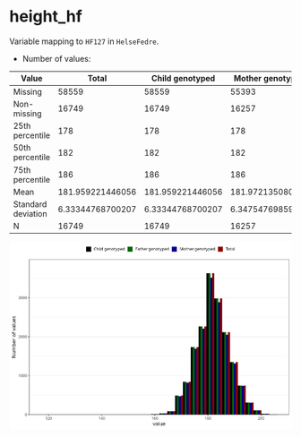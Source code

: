 # height_hf
Variable mapping to `HF127` in `HelseFedre`.
- Number of values:

| Value | Total | Child genotyped | Mother genotyped | Father genotyped |
| ----- | ----- | --------------- | ---------------- | ---------------- |
| Missing | 58559 | 58559 | 55393 | 33335 |
| Non-missing | 16749 | 16749 | 16257 | 16749 |
| 25th percentile | 178 | 178 | 178 | 178 |
| 50th percentile | 182 | 182 | 182 | 182 |
| 75th percentile | 186 | 186 | 186 | 186 |
| Mean | 181.959221446056 | 181.959221446056 | 181.972135080273 | 181.959221446056 |
| Standard deviation | 6.33344768700207 | 6.33344768700207 | 6.34754769859085 | 6.33344768700207 |
| N | 16749 | 16749 | 16257 | 16749 |



![](height_hf_n.png)



